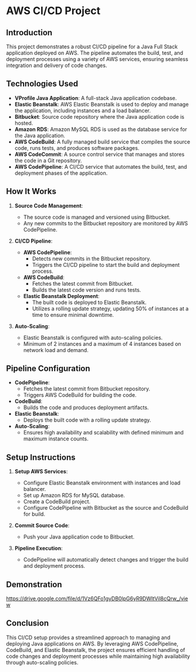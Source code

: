 # AWS CI/CD Project

## Introduction

This project demonstrates a robust CI/CD pipeline for a Java Full Stack application deployed on AWS. The pipeline automates the build, test, and deployment processes using a variety of AWS services, ensuring seamless integration and delivery of code changes.

## Technologies Used

- **VProfile Java Application**: A full-stack Java application codebase.
- **Elastic Beanstalk**: AWS Elastic Beanstalk is used to deploy and manage the application, including instances and a load balancer.
- **Bitbucket**: Source code repository where the Java application code is hosted.
- **Amazon RDS**: Amazon MySQL RDS is used as the database service for the Java application.
- **AWS CodeBuild**: A fully managed build service that compiles the source code, runs tests, and produces software packages.
- **AWS CodeCommit**: A source control service that manages and stores the code in a Git repository.
- **AWS CodePipeline**: A CI/CD service that automates the build, test, and deployment phases of the application.

## How It Works

1. **Source Code Management**:
   - The source code is managed and versioned using Bitbucket.
   - Any new commits to the Bitbucket repository are monitored by AWS CodePipeline.

2. **CI/CD Pipeline**:
   - **AWS CodePipeline**:
     - Detects new commits in the Bitbucket repository.
     - Triggers the CI/CD pipeline to start the build and deployment process.
   - **AWS CodeBuild**:
     - Fetches the latest commit from Bitbucket.
     - Builds the latest code version and runs tests.
   - **Elastic Beanstalk Deployment**:
     - The built code is deployed to Elastic Beanstalk.
     - Utilizes a rolling update strategy, updating 50% of instances at a time to ensure minimal downtime.

3. **Auto-Scaling**:
   - Elastic Beanstalk is configured with auto-scaling policies.
   - Minimum of 2 instances and a maximum of 4 instances based on network load and demand.

## Pipeline Configuration

- **CodePipeline**:
  - Fetches the latest commit from Bitbucket repository.
  - Triggers AWS CodeBuild for building the code.
- **CodeBuild**:
  - Builds the code and produces deployment artifacts.
- **Elastic Beanstalk**:
  - Deploys the built code with a rolling update strategy.
- **Auto-Scaling**:
  - Ensures high availability and scalability with defined minimum and maximum instance counts.

## Setup Instructions

1. **Setup AWS Services**:
   - Configure Elastic Beanstalk environment with instances and load balancer.
   - Set up Amazon RDS for MySQL database.
   - Create a CodeBuild project.
   - Configure CodePipeline with Bitbucket as the source and CodeBuild for build.

2. **Commit Source Code**:
   - Push your Java application code to Bitbucket.

3. **Pipeline Execution**:
   - CodePipeline will automatically detect changes and trigger the build and deployment process.
   
## Demonstration

https://drive.google.com/file/d/1Vz6QFo1gyDB0lpG6yR9DWItVil8cQrw_/view

## Conclusion

This CI/CD setup provides a streamlined approach to managing and deploying Java applications on AWS. By leveraging AWS CodePipeline, CodeBuild, and Elastic Beanstalk, the project ensures efficient handling of code changes and deployment processes while maintaining high availability through auto-scaling policies.
